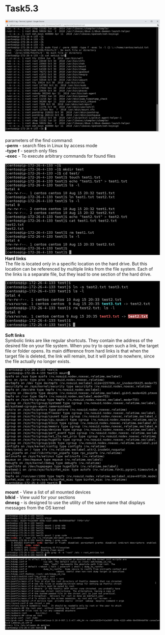 ﻿# Task5.3

![](images/Screenshot_1.png)

parameters of the find command:<br>
**-perm** - search files in Linux by access mode<br>
**-type f** - search only files<br>
**-exec** - To execute arbitrary commands for found files<br><br>
![](images/Screenshot_2.png)
**Hard links**<br>
The file is located only in a specific location on the hard drive. But this location can be referenced by multiple links from the file system. Each of the links is a separate file, but they lead to one section of the hard drive.

![](images/Screenshot_3.png)

**Soft links**<br>
Symbolic links are like regular shortcuts. They contain the address of the desired file on your file system. When you try to open such a link, the target file or folder opens. Its main difference from hard links is that when the target file is deleted, the link will remain, but it will point to nowhere, since the file actually no longer exists.<br>

![](images/Screenshot_4.png)

**mount** - View a list of all mounted devices<br>
**blkid** - View uuid for your sections<br>
**dmesg** - is designed to use the utility of the same name that displays messages from the OS kernel<br>

![](images/Screenshot_6.png)
![](images/Screenshot_7.png)